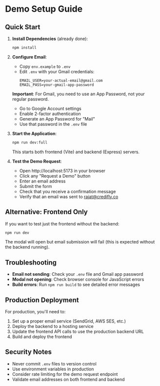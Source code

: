 # Demo Setup Guide

## Quick Start

1. **Install Dependencies** (already done):
   ```bash
   npm install
   ```

2. **Configure Email**:
   - Copy `env.example` to `.env`
   - Edit `.env` with your Gmail credentials:
     ```
     EMAIL_USER=your-actual-email@gmail.com
     EMAIL_PASS=your-gmail-app-password
     ```
   
   **Important**: For Gmail, you need to use an App Password, not your regular password.
   - Go to Google Account settings
   - Enable 2-factor authentication
   - Generate an App Password for "Mail"
   - Use that password in the `.env` file

3. **Start the Application**:
   ```bash
   npm run dev:full
   ```
   
   This starts both frontend (Vite) and backend (Express) servers.

4. **Test the Demo Request**:
   - Open http://localhost:5173 in your browser
   - Click any "Request a Demo" button
   - Enter an email address
   - Submit the form
   - Check that you receive a confirmation message
   - Verify that an email was sent to rajat@credifly.co

## Alternative: Frontend Only

If you want to test just the frontend without the backend:

```bash
npm run dev
```

The modal will open but email submission will fail (this is expected without the backend running).

## Troubleshooting

- **Email not sending**: Check your `.env` file and Gmail app password
- **Modal not opening**: Check browser console for JavaScript errors
- **Build errors**: Run `npm run build` to see detailed error messages

## Production Deployment

For production, you'll need to:
1. Set up a proper email service (SendGrid, AWS SES, etc.)
2. Deploy the backend to a hosting service
3. Update the frontend API calls to use the production backend URL
4. Build and deploy the frontend

## Security Notes

- Never commit `.env` files to version control
- Use environment variables in production
- Consider rate limiting for the demo request endpoint
- Validate email addresses on both frontend and backend
